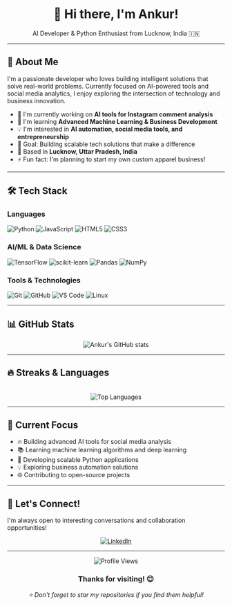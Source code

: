 <div align="center">
  <h1>👋 Hi there, I'm Ankur!</h1>
  <p>AI Developer & Python Enthusiast from Lucknow, India 🇮🇳</p>
</div>

---

## 🚀 About Me

I'm a passionate developer who loves building intelligent solutions that solve real-world problems. Currently focused on AI-powered tools and social media analytics, I enjoy exploring the intersection of technology and business innovation.

- 🔭 I'm currently working on **AI tools for Instagram comment analysis**
- 🌱 I'm learning **Advanced Machine Learning & Business Development**
- 💡 I'm interested in **AI automation, social media tools, and entrepreneurship**
- 🎯 Goal: Building scalable tech solutions that make a difference
- 📍 Based in **Lucknow, Uttar Pradesh, India**
- ⚡ Fun fact: I'm planning to start my own custom apparel business!

---

## 🛠️ Tech Stack

### Languages
![Python](https://img.shields.io/badge/Python-3776AB?style=for-the-badge&logo=python&logoColor=white)
![JavaScript](https://img.shields.io/badge/JavaScript-F7DF1E?style=for-the-badge&logo=javascript&logoColor=black)
![HTML5](https://img.shields.io/badge/HTML5-E34F26?style=for-the-badge&logo=html5&logoColor=white)
![CSS3](https://img.shields.io/badge/CSS3-1572B6?style=for-the-badge&logo=css3&logoColor=white)

### AI/ML & Data Science
![TensorFlow](https://img.shields.io/badge/TensorFlow-FF6F00?style=for-the-badge&logo=tensorflow&logoColor=white)
![scikit-learn](https://img.shields.io/badge/scikit--learn-F7931E?style=for-the-badge&logo=scikit-learn&logoColor=white)
![Pandas](https://img.shields.io/badge/pandas-150458?style=for-the-badge&logo=pandas&logoColor=white)
![NumPy](https://img.shields.io/badge/numpy-013243?style=for-the-badge&logo=numpy&logoColor=white)

### Tools & Technologies
![Git](https://img.shields.io/badge/Git-F05032?style=for-the-badge&logo=git&logoColor=white)
![GitHub](https://img.shields.io/badge/GitHub-181717?style=for-the-badge&logo=github&logoColor=white)
![VS Code](https://img.shields.io/badge/VS_Code-007ACC?style=for-the-badge&logo=visual-studio-code&logoColor=white)
![Linux](https://img.shields.io/badge/Linux-FCC624?style=for-the-badge&logo=linux&logoColor=black)

---

## 📊 GitHub Stats

<p align="center">
  <img src="https://github-readme-stats.vercel.app/api?username=AnkurSi18228&show_icons=true&theme=tokyonight" alt="Ankur's GitHub stats" />
</p>

---

## 🔥 Streaks & Languages

<p align="center">
<!--   <img src="https://streak-stats.demolab.com/?user=AnkurSi18228&theme=tokyonight" alt="GitHub Streak" /> -->
  <br />
  <img src="https://github-readme-stats.vercel.app/api/top-langs/?username=AnkurSi18228&layout=compact&theme=tokyonight" alt="Top Languages" />
</p>

---

## 🎯 Current Focus

- 🔥 Building advanced AI tools for social media analysis
- 📚 Learning machine learning algorithms and deep learning
- 🚀 Developing scalable Python applications
- 💡 Exploring business automation solutions
- 🌐 Contributing to open-source projects

---

## 🤝 Let's Connect!

I'm always open to interesting conversations and collaboration opportunities!

<p align="center">
  <a href="https://www.linkedin.com/in/ankur-singh2704/">
    <img src="https://img.shields.io/badge/LinkedIn-0077B5?style=for-the-badge&logo=linkedin&logoColor=white" alt="LinkedIn"/>
  </a>
<!--   <a href="your-twitter-url">
    <img src="https://img.shields.io/badge/Twitter-1DA1F2?style=for-the-badge&logo=twitter&logoColor=white" alt="Twitter"/>
  </a> -->
<!--   <a href="mailto:your-email">
    <img src="https://img.shields.io/badge/Email-D14836?style=for-the-badge&logo=gmail&logoColor=white" alt="Email"/>
  </a> -->
<!--   <a href="your-portfolio-url">
    <img src="https://img.shields.io/badge/Portfolio-000000?style=for-the-badge&logo=About.me&logoColor=white" alt="Portfolio"/>
  </a> -->
</p>

---

<div align="center">
  
  ![Profile Views](https://komarev.com/ghpvc/?username=AnkurSi18228&color=blueviolet&style=flat-square&label=Profile+Views)
  
  ### Thanks for visiting! 😊
  
  *⭐ Don't forget to star my repositories if you find them helpful!*
  
</div>
